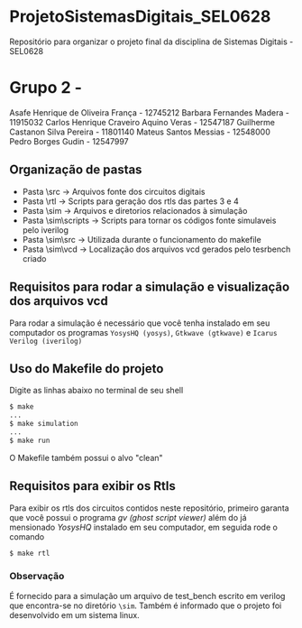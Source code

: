 # ProjetoSistemasDigitais_SEL0628
Repositório para organizar o projeto final da disciplina de Sistemas Digitais - SEL0628

# Grupo 2 -
Asafe Henrique de Oliveira França - 
12745212
Barbara Fernandes Madera - 11915032
Carlos Henrique Craveiro Aquino Veras - 12547187
Guilherme Castanon Silva Pereira - 11801140
Mateus Santos Messias - 12548000
Pedro Borges Gudin - 12547997

## Organização de pastas
- Pasta \src -> Arquivos fonte dos circuitos digitais
- Pasta \rtl -> Scripts para geração dos rtls das partes 3 e 4
- Pasta \sim -> Arquivos e diretorios relacionados à simulação
- Pasta \sim\scripts -> Scripts para tornar os códigos fonte simulaveis pelo iverilog
- Pasta \sim\src -> Utilizada durante o funcionamento do makefile
- Pasta \sim\vcd -> Localização dos arquivos vcd gerados pelo tesrbench criado

## Requisitos para rodar a simulação e visualização dos arquivos vcd
Para rodar a simulação é necessário que você tenha instalado em seu computador os programas
`YosysHQ (yosys)`, `Gtkwave (gtkwave)` e `Icarus Verilog (iverilog)`

## Uso do Makefile do projeto
Digite as linhas abaixo no terminal de seu shell

```bash
$ make
...
$ make simulation
...
$ make run
```
O Makefile também possui o alvo "clean"

## Requisitos para exibir os Rtls
Para exibir os rtls dos circuitos contidos neste repositório, primeiro garanta que você possui o programa *gv (ghost script viewer)* além do já mensionado *YosysHQ* instalado em seu computador, em seguida rode o comando
```bash
$ make rtl
```

### Observação
É fornecido para a simulação um arquivo de test_bench escrito em verilog que encontra-se no diretório `\sim`.
Também é informado que o projeto foi desenvolvido em um sistema linux.
